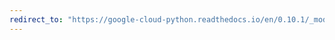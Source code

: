 ```yaml
---
redirect_to: "https://google-cloud-python.readthedocs.io/en/0.10.1/_modules/gcloud/bigquery/connection.html"
---
```

